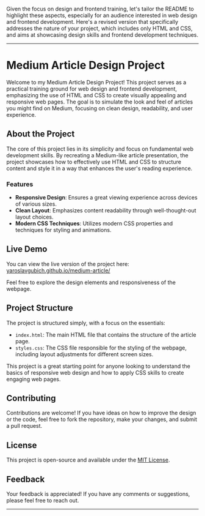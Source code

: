 Given the focus on design and frontend training, let's tailor the README to highlight these aspects, especially for an audience interested in web design and frontend development. Here's a revised version that specifically addresses the nature of your project, which includes only HTML and CSS, and aims at showcasing design skills and frontend development techniques.

---

# Medium Article Design Project

Welcome to my Medium Article Design Project! This project serves as a practical training ground for web design and frontend development, emphasizing the use of HTML and CSS to create visually appealing and responsive web pages. The goal is to simulate the look and feel of articles you might find on Medium, focusing on clean design, readability, and user experience.

## About the Project

The core of this project lies in its simplicity and focus on fundamental web development skills. By recreating a Medium-like article presentation, the project showcases how to effectively use HTML and CSS to structure content and style it in a way that enhances the user's reading experience.

### Features

- **Responsive Design**: Ensures a great viewing experience across devices of various sizes.
- **Clean Layout**: Emphasizes content readability through well-thought-out layout choices.
- **Modern CSS Techniques**: Utilizes modern CSS properties and techniques for styling and animations.

## Live Demo

You can view the live version of the project here: [yaroslavgubich.github.io/medium-article/](http://yaroslavgubich.github.io/medium-article/)

Feel free to explore the design elements and responsiveness of the webpage.

## Project Structure

The project is structured simply, with a focus on the essentials:

- `index.html`: The main HTML file that contains the structure of the article page.
- `styles.css`: The CSS file responsible for the styling of the webpage, including layout adjustments for different screen sizes.

This project is a great starting point for anyone looking to understand the basics of responsive web design and how to apply CSS skills to create engaging web pages.

## Contributing

Contributions are welcome! If you have ideas on how to improve the design or the code, feel free to fork the repository, make your changes, and submit a pull request.

## License

This project is open-source and available under the [MIT License](LICENSE.md).

## Feedback

Your feedback is appreciated! If you have any comments or suggestions, please feel free to reach out.

---
